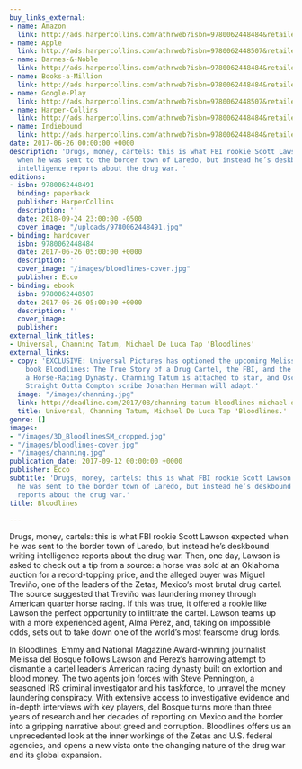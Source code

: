 ```yaml
---
buy_links_external:
- name: Amazon
  link: http://ads.harpercollins.com/athrweb?isbn=9780062448484&retailer=amazon&locale=US
- name: Apple
  link: http://ads.harpercollins.com/athrweb?isbn=9780062448507&retailer=apple&locale=US
- name: Barnes-&-Noble
  link: http://ads.harpercollins.com/athrweb?isbn=9780062448484&retailer=barnesandnoble&locale=US
- name: Books-a-Million
  link: http://ads.harpercollins.com/athrweb?isbn=9780062448484&retailer=booksamillion&locale=US
- name: Google-Play
  link: http://ads.harpercollins.com/athrweb?isbn=9780062448507&retailer=googleplay&locale=US
- name: Harper-Collins
  link: http://ads.harpercollins.com/athrweb?isbn=9780062448484&retailer=harpercollins&locale=US
- name: Indiebound
  link: http://ads.harpercollins.com/athrweb?isbn=9780062448484&retailer=indiebound&locale=US
date: 2017-06-26 00:00:00 +0000
description: 'Drugs, money, cartels: this is what FBI rookie Scott Lawson expected
  when he was sent to the border town of Laredo, but instead he’s deskbound writing
  intelligence reports about the drug war. '
editions:
- isbn: 9780062448491
  binding: paperback
  publisher: HarperCollins
  description: ''
  date: 2018-09-24 23:00:00 -0500
  cover_image: "/uploads/9780062448491.jpg"
- binding: hardcover
  isbn: 9780062448484
  date: 2017-06-26 05:00:00 +0000
  description: ''
  cover_image: "/images/bloodlines-cover.jpg"
  publisher: Ecco
- binding: ebook
  isbn: 9780062448507
  date: 2017-06-26 05:00:00 +0000
  description: ''
  cover_image: 
  publisher: 
external_link_titles:
- Universal, Channing Tatum, Michael De Luca Tap 'Bloodlines'
external_links:
- copy: 'EXCLUSIVE: Universal Pictures has optioned the upcoming Melissa Del Bosque
    book Bloodlines: The True Story of a Drug Cartel, the FBI, and the Battle for
    a Horse-Racing Dynasty. Channing Tatum is attached to star, and Oscar-nominated
    Straight Outta Compton scribe Jonathan Herman will adapt.'
  image: "/images/channing.jpg"
  link: http://deadline.com/2017/08/channing-tatum-bloodlines-michael-deluca-jonathan-herman-drug-cartel-fbi-movie-universal-pictures-1202149656
  title: Universal, Channing Tatum, Michael De Luca Tap 'Bloodlines.'
genre: []
images:
- "/images/3D_BloodlinesSM_cropped.jpg"
- "/images/bloodlines-cover.jpg"
- "/images/channing.jpg"
publication_date: 2017-09-12 00:00:00 +0000
publisher: Ecco
subtitle: 'Drugs, money, cartels: this is what FBI rookie Scott Lawson expected when
  he was sent to the border town of Laredo, but instead he’s deskbound writing intelligence
  reports about the drug war.'
title: Bloodlines

---
```

Drugs, money, cartels: this is what FBI rookie Scott Lawson expected when he was sent to the border town of Laredo, but instead he’s deskbound writing intelligence reports about the drug war. Then, one day, Lawson is asked to check out a tip from a source: a horse was sold at an Oklahoma auction for a record-topping price, and the alleged buyer was Miguel Treviño, one of the leaders of the Zetas, Mexico’s most brutal drug cartel. The source suggested that Treviño was laundering money through American quarter horse racing. If this was true, it offered a rookie like Lawson the perfect opportunity to infiltrate the cartel. Lawson teams up with a more experienced agent, Alma Perez, and, taking on impossible odds, sets out to take down one of the world’s most fearsome drug lords.

In Bloodlines, Emmy and National Magazine Award-winning journalist Melissa del Bosque follows Lawson and Perez’s harrowing attempt to dismantle a cartel leader’s American racing dynasty built on extortion and blood money. The two agents join forces with Steve Pennington, a seasoned IRS criminal investigator and his taskforce, to unravel the money laundering conspiracy. With extensive access to investigative evidence and in-depth interviews with key players, del Bosque turns more than three years of research and her decades of reporting on Mexico and the border into a gripping narrative about greed and corruption. Bloodlines offers us an unprecedented look at the inner workings of the Zetas and U.S. federal agencies, and opens a new vista onto the changing nature of the drug war and its global expansion.